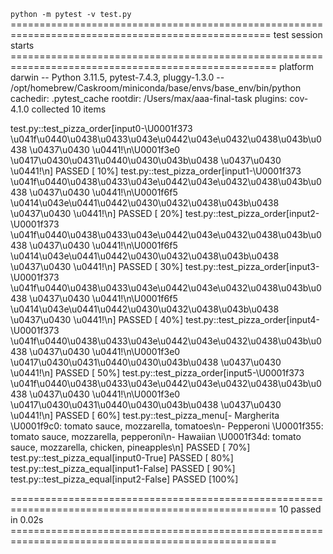 `python -m pytest -v test.py`
=================================================================================================== test session starts ====================================================================================================
platform darwin -- Python 3.11.5, pytest-7.4.3, pluggy-1.3.0 -- /opt/homebrew/Caskroom/miniconda/base/envs/base_env/bin/python
cachedir: .pytest_cache
rootdir: /Users/max/aaa-final-task
plugins: cov-4.1.0
collected 10 items                                                                                                                                                                                                         

test.py::test_pizza_order[input0-\U0001f373 \u041f\u0440\u0438\u0433\u043e\u0442\u043e\u0432\u0438\u043b\u0438 \u0437\u0430 \u0441!\n\U0001f3e0 \u0417\u0430\u0431\u0440\u0430\u043b\u0438 \u0437\u0430 \u0441!\n] PASSED [ 10%]
test.py::test_pizza_order[input1-\U0001f373 \u041f\u0440\u0438\u0433\u043e\u0442\u043e\u0432\u0438\u043b\u0438 \u0437\u0430 \u0441!\n\U0001f6f5 \u0414\u043e\u0441\u0442\u0430\u0432\u0438\u043b\u0438 \u0437\u0430 \u0441!\n] PASSED [ 20%]
test.py::test_pizza_order[input2-\U0001f373 \u041f\u0440\u0438\u0433\u043e\u0442\u043e\u0432\u0438\u043b\u0438 \u0437\u0430 \u0441!\n\U0001f6f5 \u0414\u043e\u0441\u0442\u0430\u0432\u0438\u043b\u0438 \u0437\u0430 \u0441!\n] PASSED [ 30%]
test.py::test_pizza_order[input3-\U0001f373 \u041f\u0440\u0438\u0433\u043e\u0442\u043e\u0432\u0438\u043b\u0438 \u0437\u0430 \u0441!\n\U0001f6f5 \u0414\u043e\u0441\u0442\u0430\u0432\u0438\u043b\u0438 \u0437\u0430 \u0441!\n] PASSED [ 40%]
test.py::test_pizza_order[input4-\U0001f373 \u041f\u0440\u0438\u0433\u043e\u0442\u043e\u0432\u0438\u043b\u0438 \u0437\u0430 \u0441!\n\U0001f3e0 \u0417\u0430\u0431\u0440\u0430\u043b\u0438 \u0437\u0430 \u0441!\n] PASSED [ 50%]
test.py::test_pizza_order[input5-\U0001f373 \u041f\u0440\u0438\u0433\u043e\u0442\u043e\u0432\u0438\u043b\u0438 \u0437\u0430 \u0441!\n\U0001f3e0 \u0417\u0430\u0431\u0440\u0430\u043b\u0438 \u0437\u0430 \u0441!\n] PASSED [ 60%]
test.py::test_pizza_menu[- Margherita \U0001f9c0: tomato sauce, mozzarella, tomatoes\n- Pepperoni \U0001f355: tomato sauce, mozzarella, pepperoni\n- Hawaiian \U0001f34d: tomato sauce, mozzarella, chicken, pineapples\n] PASSED [ 70%]
test.py::test_pizza_equal[input0-True] PASSED                                                                                                                                                                        [ 80%]
test.py::test_pizza_equal[input1-False] PASSED                                                                                                                                                                       [ 90%]
test.py::test_pizza_equal[input2-False] PASSED                                                                                                                                                                       [100%]

==================================================================================================== 10 passed in 0.02s ====================================================================================================